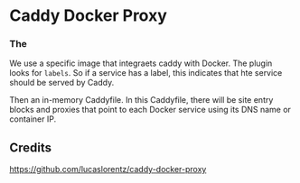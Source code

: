 # Caddy Docker Proxy

### The 

We use a specific image that integraets caddy with Docker. The plugin looks for `labels`. So if a service has a label, this indicates that hte service should be served by Caddy. 

Then an in-memory Caddyfile. In this Caddyfile, there will be site entry blocks and proxies that point to each Docker service using its DNS name or container IP. 

## Credits
https://github.com/lucaslorentz/caddy-docker-proxy
